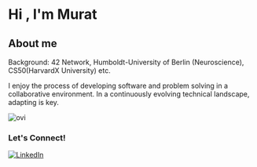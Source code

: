 <h1>Hi , I'm Murat </h1>

<h2>About me</h2>

Background: 42 Network, Humboldt-University of Berlin (Neuroscience), CS50(HarvardX University) etc.

I enjoy the process of developing software and problem solving in a collaborative environment. 
In a continuously evolving technical landscape, adapting is key.

<img src="https://github-readme-stats.vercel.app/api/top-langs?username=OkuM1&show_icons=true&locale=en&layout=compact&theme=chartreuse-dark" alt="ovi" />

<h3>Let's Connect!</h3>


[![LinkedIn](https://img.shields.io/badge/LinkedIn-Profile-blue?style=flat-square&logo=linkedin)](https://www.linkedin.com/in/muratokutucu)
